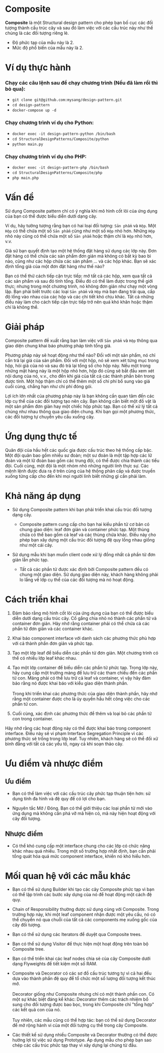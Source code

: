 # Composite
**Composite** là một Structural design pattern cho phép bạn bố cục các đối tượng thành cấu trúc cây và sau đó làm việc với các cấu trúc này như thể chúng là các đối tượng riêng lẻ.

- Độ phức tạp của mẫu này là 2.
- Mức độ phổ biến của mẫu này là 2.

# Ví dụ thực hành
### Chạy các câu lệnh sau để chạy chương trình (Nếu đã làm rồi thì bỏ qua):
- `git clone git@github.com:mysang/design-pattern.git`
- `cd design-pattern`
- `docker-compose up -d`

### Chạy chương trình ví dụ cho Python:
- `docker exec -it design-pattern-python /bin/bash`
- `cd StructuralDesignPatterns/Composite/python`
- `python main.py`

### Chạy chương trình ví dụ cho PHP:
- `docker exec -it design-pattern-php /bin/bash`
- `cd StructuralDesignPatterns/Composite/php`
- `php main.php`

# Vấn đề
Sử dụng Composite pattern chỉ có ý nghĩa khi mô hình cốt lõi của ứng dụng của bạn có thể được biểu diễn dưới dạng cây.

Ví dụ, hãy tưởng tượng rằng bạn có hai loại đối tượng: `Sản phẩm` và `Hộp`. Một `Hộp` có thể chứa một số `Sản phẩm` cũng như một số `Hộp` nhỏ hơn. Những `Hộp` nhỏ này cũng có thể chứa một số `Sản phẩm` hoặc thậm chí là `Hộp` nhỏ hơn, v.v.

Giả sử bạn quyết định tạo một hệ thống đặt hàng sử dụng các lớp này. Đơn đặt hàng có thể chứa các sản phẩm đơn giản mà không có bất kỳ bao bì nào, cũng như các hộp chứa các sản phẩm ... và các hộp khác. Bạn sẽ xác định tổng giá của một đơn đặt hàng như thế nào?

Bạn có thể thử cách tiếp cận trực tiếp: mở tất cả các hộp, xem qua tất cả các sản phẩm và sau đó tính tổng. Điều đó có thể làm được trong thế giới thực; nhưng trong một chương trình, nó không đơn giản như chạy một vòng lặp. Bạn phải biết trước các loại `Sản phẩm` và `Hộp` mà bạn đang trải qua, cấp độ lồng vào nhau của các hộp và các chi tiết khó chịu khác. Tất cả những điều này làm cho cách tiếp cận trực tiếp trở nên quá khó khăn hoặc thậm chí là không thể.

# Giải pháp
Composite pattern đề xuất rằng bạn làm việc với `Sản phẩm` và `Hộp` thông qua giao diện chung khai báo phương pháp tính tổng giá.

Phương pháp này sẽ hoạt động như thế nào? Đối với một sản phẩm, nó chỉ cần trả lại giá của sản phẩm. Đối với một hộp, nó sẽ xem xét từng mục trong hộp, hỏi giá của nó và sau đó trả lại tổng số cho hộp này. Nếu một trong những mặt hàng này là một hộp nhỏ hơn, hộp đó cũng sẽ bắt đầu xem xét nội dung của nó, v.v., cho đến khi giá của tất cả các thành phần bên trong được tính. Một hộp thậm chí có thể thêm một số chi phí bổ sung vào giá cuối cùng, chẳng hạn như chi phí đóng gói.

Lợi ích lớn nhất của phương pháp này là bạn không cần quan tâm đến các lớp cụ thể của các đối tượng tạo nên cây. Bạn không cần biết một đồ vật là một sản phẩm đơn giản hay một chiếc hộp phức tạp. Bạn có thể xử lý tất cả chúng như nhau thông qua giao diện chung. Khi bạn gọi một phương thức, các đối tượng tự chuyển yêu cầu xuống cây.

# Ứng dụng thực tế
Quân đội của hầu hết các quốc gia được cấu trúc theo hệ thống cấp bậc. Một đội quân bao gồm nhiều sư đoàn; một sư đoàn là một tập hợp các lữ đoàn và một lữ đoàn bao gồm các trung đội, có thể được chia thành các tiểu đội. Cuối cùng, một đội là một nhóm nhỏ những người lính thực sự. Các mệnh lệnh được đưa ra ở trên cùng của hệ thống phân cấp và được truyền xuống từng cấp cho đến khi mọi người lính biết những gì cần phải làm.

# Khả năng áp dụng
- Sử dụng Composite pattern khi bạn phải triển khai cấu trúc đối tượng dạng cây.
  - Composite pattern cung cấp cho bạn hai kiểu phần tử cơ bản có chung giao diện: leaf đơn giản và container phức tạp. Một thùng chứa có thể bao gồm cả leaf và các thùng chứa khác. Điều này cho phép bạn xây dựng một cấu trúc đối tượng đệ quy lồng nhau giống như một cái cây.

- Sử dụng mẫu khi bạn muốn client code xử lý đồng nhất cả phần tử đơn giản lẫn phức tạp.
  - Tất cả các phần tử được xác định bởi Composite pattern đều có chung một giao diện. Sử dụng giao diện này, khách hàng không phải lo lắng về lớp cụ thể của các đối tượng mà nó hoạt động.

# Cách triển khai
1. Đảm bảo rằng mô hình cốt lõi của ứng dụng của bạn có thể được biểu diễn dưới dạng cấu trúc cây. Cố gắng chia nhỏ nó thành các phần tử và container đơn giản. Hãy nhớ rằng container phải có thể chứa cả các phần tử đơn giản và các container khác.

2. Khai báo component interface với danh sách các phương thức phù hợp với cả thành phần đơn giản và phức tạp.

3. Tạo một lớp leaf để biểu diễn các phần tử đơn giản. Một chương trình có thể có nhiều lớp leaf khác nhau.

4. Tạo một lớp container để biểu diễn các phần tử phức tạp. Trong lớp này, hãy cung cấp một trường mảng để lưu trữ các tham chiếu đến các phần tử con. Mảng phải có thể lưu trữ cả leaf và container, vì vậy hãy đảm bảo rằng nó được khai báo với kiểu giao diện thành phần.<br><br>
Trong khi triển khai các phương thức của giao diện thành phần, hãy nhớ rằng một container được cho là ủy quyền hầu hết công việc cho các phần tử con.

5. Cuối cùng, xác định các phương thức để thêm và loại bỏ các phần tử con trong container.

Hãy nhớ rằng các hoạt động này có thể được khai báo trong component interface. Điều này sẽ vi phạm Interface Segregation Principle vì các phương thức sẽ trống trong lớp leaf. Tuy nhiên, khách hàng sẽ có thể đối xử bình đẳng với tất cả các yếu tố, ngay cả khi soạn thảo cây.

# Ưu điểm và nhược điểm
## Ưu điểm
- Bạn có thể làm việc với các cấu trúc cây phức tạp thuận tiện hơn: sử dụng tính đa hình và đệ quy để có lợi cho bạn.

- Nguyên tắc Mở / Đóng. Bạn có thể giới thiệu các loại phần tử mới vào ứng dụng mà không cần phá vỡ mã hiện có, mã này hiện hoạt động với cây đối tượng.

## Nhược điểm
- Có thể khó cung cấp một interface chung cho các lớp có chức năng khác nhau quá nhiều. Trong một số trường hợp nhất định, bạn cần phải tổng quát hóa quá mức component interface, khiến nó khó hiểu hơn.

# Mối quan hệ với các mẫu khác
- Bạn có thể sử dụng Builder khi tạo các cây Composite phức tạp vì bạn có thể lập trình các bước xây dựng của nó để hoạt động một cách đệ quy.

- Chain of Responsibility thường được sử dụng cùng với Composite. Trong trường hợp này, khi một leaf component nhận được một yêu cầu, nó có thể chuyển nó qua chuỗi của tất cả các components mẹ xuống gốc của cây đối tượng.

- Bạn có thể sử dụng các Iterators để duyệt qua Composite trees.

- Bạn có thể sử dụng Visitor để thực hiện một hoạt động trên toàn bộ Composite tree.

- Bạn có thể triển khai các leaf nodes chia sẻ của cây Composite dưới dạng Flyweights để tiết kiệm một số RAM.

- Composite và Decorator có các sơ đồ cấu trúc tương tự vì cả hai đều dựa vào thành phần đệ quy để tổ chức một số lượng đối tượng kết thúc mở.<br><br>
Decorator giống như Composite nhưng chỉ có một thành phần con. Có một sự khác biệt đáng kể khác: Decorator thêm các trách nhiệm bổ sung cho đối tượng được bao bọc, trong khi Composite chỉ "tổng hợp" các kết quả con của nó.<br><br>
Tuy nhiên, các mẫu cũng có thể hợp tác: bạn có thể sử dụng Decorator để mở rộng hành vi của một đối tượng cụ thể trong cây Composite.

- Các thiết kế sử dụng nhiều Composite và Decorator thường có thể được hưởng lợi từ việc sử dụng Prototype. Áp dụng mẫu cho phép bạn sao chép các cấu trúc phức tạp thay vì xây dựng lại chúng từ đầu.
